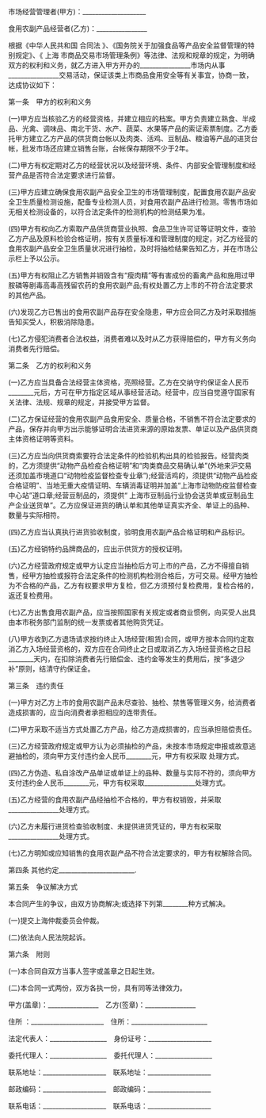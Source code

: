 
 


市场经营管理者(甲方)：____________________


食用农副产品经营者(乙方)：________________


根据《中华人民共和国
合同法
》、《国务院关于加强食品等产品安全监督管理的特别规定》、《
上海
市商品交易市场管理条例》等法律、法规和规章的规定，为明确双方的权利和义务，就乙方进入甲方开办的________________市场内从事 ________________交易活动，保证该类上市商品食用安全等有关事宜，协商一致，达成协议如下：


第一条　甲方的权利和义务


(一)甲方应当核验乙方的经营资格，并建立相应的档案。甲方负责建立熟食、半成品、光禽、调味品、南北干货、水产、蔬菜、水果等产品的索证索票制度。乙方委托甲方建立乙方产品的供货商台帐以及肉类、活鸡、豆制品、粮油等产品的进货台帐，批发市场还应建立销售台账，台帐保存期限不少于2年。


(二)甲方有权定期对乙方的经营状况以及经营环境、条件、内部安全管理制度和经营产品是否符合法定要求进行监督。


(三)甲方应建立确保食用农副产品安全卫生的市场管理制度，配置食用农副产品安全卫生质量检测设施，配备专业检测人员，对食用农副产品进行检测。零售市场如无相关检测设备的，以符合法定条件的检测机构的检测结果为准。


(四)甲方有权向乙方索取产品供货商营业执照、食品卫生许可证等证明文件，查验乙方产品及原料检验合格证明，按有关质量标准和管理制度的规定，对乙方经营的食用农副产品安全卫生质量状况进行抽检，及时将抽检结果告知乙方，并在市场公示栏上予以公示。


(五)甲方有权阻止乙方销售并销毁含有“瘦肉精”等有害成份的畜禽产品和施用过甲胺磷等剧毒高毒高残留农药的食用农副产品;有权处置乙方上市的不符合法定要求的其他产品。


(六)发现乙方已售出的食用农副产品存在安全隐患，甲方应会同乙方及时采取措施告知买受人，积极消除隐患。


(七)乙方侵犯消费者合法权益，消费者难以及时从乙方获得赔偿的，甲方有义务向消费者先行赔偿。


第二条　乙方的权利和义务


(一)乙方应当具备合法经营主体资格，亮照经营。乙方在交纳守约保证金人民币________元后，方可在甲方指定区域从事经营活动。经营中，应当自觉遵守国家有关法律、法规、规章的规定，并接受甲方监督。


(二)乙方保证经营的食用农副产品食用安全、质量合格，不销售不符合法定要求的产品，保存并向甲方出示能够证明合法进货来源的原始发票、单证以及产品供货商主体资格证明等资料。


(三)乙方应当向供货商索要符合法定条件的检验机构出具的检验报告。经营肉类的，乙方须提供“动物产品检疫合格证明”和“肉类商品交易确认单”(外地来沪交易还须加盖市境道口“动物检疫监督检查专业章”);经营活鸡的，须提供“动物产品检疫合格证明”、当地无重大疫情证明、车辆消毒证明并加盖“上海市动物防疫监督检查中心站”道口章;经营豆制品的，须提供“ 上海市豆制品行业协会送货单或豆制品生产企业送货单”。乙方应保证进货的确认单和其他单证真实齐全、单证上的品种、数量与实际相符。


(四)乙方应当认真执行进货验收制度，验明食用农副产品合格证明和产品标识。


(五)乙方经销特约品牌商品的，应出示供货方的授权证明。


(六)乙方经营政府规定或甲方认定应当抽检后方可上市的产品，乙方不得擅自销售，经甲方抽检或报符合法定条件的检测机构检测合格后，方可交易。经甲方抽检为不合格的产品，乙方有权要求甲方复检，但乙方须预付复检费用，复检合格的，返还复检费用。


(七)乙方出售食用农副产品，应当按照国家有关规定或者商业惯例，向买受人出具由本市税务部门监制的统一发票或者其他购货凭证。


(八)甲方收到乙方退场请求按约终止入场经营(租赁)合同，或甲方按本合同约定取消乙方入场经营资格的，双方应在合同终止之日或取消乙方入场经营资格之日起________天内，在扣除消费者先行赔偿金、违约金等发生的费用后，按“多退少补”原则，结清守约保证金。


第三条　违约责任


(一)甲方对乙方上市的食用农副产品未尽查验、抽检、禁售等管理义务，给消费者造成损害的，应当向消费者承担相应的连带责任。


(二)甲方采取不适当方式处置乙方产品，给乙方造成损害的，应当承担赔偿责任。


(三)乙方经营政府规定或甲方认为必须抽检的产品，未按本市场规定申报或故意逃避抽检的，须向甲方支付违约金人民币________元，甲方有权采取 处理方式。


(四)乙方伪造、私自涂改产品单证或单证上的品种、数量与实际不符的，须向甲方支付违约金人民币________元，甲方有权采取________________处理方式。


(五)乙方经营的食用农副产品经抽检不合格的，甲方有权销毁，并采取________________处理方式。


(六)乙方未履行进货检查验收制度、未提供进货凭证的，甲方有权采取________________处理方式。


(七)乙方明知或应知销售的食用农副产品不符合法定要求的，甲方有权解除合同。


第四条 其他约定________________________.


第五条　争议解决方式


本合同产生的争议，由双方协商解决;或选择下列第________种方式解决。


(一)提交上海仲裁委员会仲裁。


(二)依法向人民法院起诉。


第六条　附则


(一)本合同自双方当事人签字或盖章之日起生效。


(二)本合同一式两份，双方各执一份，具有同等法律效力。


甲方(盖章)：________________　乙方(签章)：________________


住所 ：_______________________　住所：________________________


法定代表人：__________________　身份证号：____________________


委托代理人：__________________　委托代理人：__________________


联系地址：____________________　联系地址：____________________


邮政编码：____________________　邮政编码：____________________


联系电话：____________________　联系电话：____________________
 


 

 
 
 
 
 
  


  
 

  


  


  
 
 
 
 

